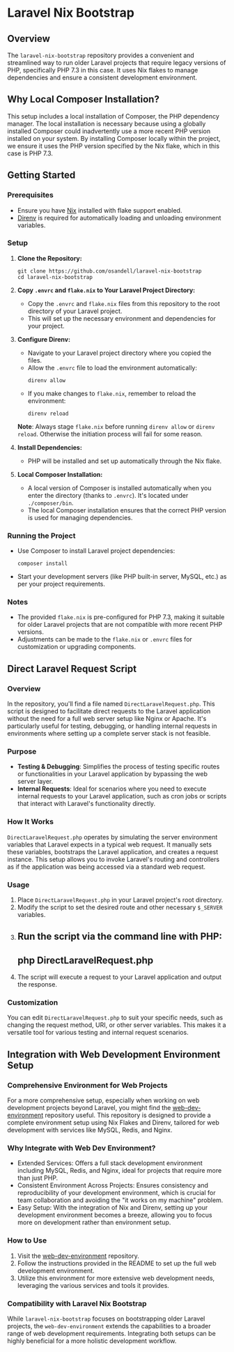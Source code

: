 # Laravel Nix Bootstrap

## Overview
The `laravel-nix-bootstrap` repository provides a convenient and streamlined way to run older Laravel projects that require legacy versions of PHP, specifically PHP 7.3 in this case. It uses Nix flakes to manage dependencies and ensure a consistent development environment.

## Why Local Composer Installation?
This setup includes a local installation of Composer, the PHP dependency manager. The local installation is necessary because using a globally installed Composer could inadvertently use a more recent PHP version installed on your system. By installing Composer locally within the project, we ensure it uses the PHP version specified by the Nix flake, which in this case is PHP 7.3.

## Getting Started

### Prerequisites
- Ensure you have [Nix](https://nixos.org/download.html) installed with flake support enabled.
- [Direnv](https://direnv.net/docs/installation.html) is required for automatically loading and unloading environment variables.

### Setup
1. **Clone the Repository:**
   ```
   git clone https://github.com/osandell/laravel-nix-bootstrap
   cd laravel-nix-bootstrap
   ```

2. **Copy `.envrc` and `flake.nix` to Your Laravel Project Directory:**
   - Copy the `.envrc` and `flake.nix` files from this repository to the root directory of your Laravel project.
   - This will set up the necessary environment and dependencies for your project.

3. **Configure Direnv:**
   - Navigate to your Laravel project directory where you copied the files.
   - Allow the `.envrc` file to load the environment automatically:
     ```
     direnv allow
     ```
   - If you make changes to `flake.nix`, remember to reload the environment:
     ```
     direnv reload
     ```

   **Note**: Always stage `flake.nix` before running `direnv allow` or `direnv reload`. Otherwise the initiation process will fail for some reason.

4. **Install Dependencies:**
   - PHP will be installed and set up automatically through the Nix flake.

5. **Local Composer Installation:**
   - A local version of Composer is installed automatically when you enter the directory (thanks to `.envrc`). It's located under `./composer/bin`.
   - The local Composer installation ensures that the correct PHP version is used for managing dependencies.

### Running the Project
- Use Composer to install Laravel project dependencies:
  ```
  composer install
  ```
- Start your development servers (like PHP built-in server, MySQL, etc.) as per your project requirements.

### Notes
- The provided `flake.nix` is pre-configured for PHP 7.3, making it suitable for older Laravel projects that are not compatible with more recent PHP versions.
- Adjustments can be made to the `flake.nix` or `.envrc` files for customization or upgrading components.

## Direct Laravel Request Script

### Overview
In the repository, you'll find a file named `DirectLaravelRequest.php`. This script is designed to facilitate direct requests to the Laravel application without the need for a full web server setup like Nginx or Apache. It's particularly useful for testing, debugging, or handling internal requests in environments where setting up a complete server stack is not feasible.

### Purpose
- **Testing & Debugging**: Simplifies the process of testing specific routes or functionalities in your Laravel application by bypassing the web server layer.
- **Internal Requests**: Ideal for scenarios where you need to execute internal requests to your Laravel application, such as cron jobs or scripts that interact with Laravel's functionality directly.

### How It Works
`DirectLaravelRequest.php` operates by simulating the server environment variables that Laravel expects in a typical web request. It manually sets these variables, bootstraps the Laravel application, and creates a request instance. This setup allows you to invoke Laravel's routing and controllers as if the application was being accessed via a standard web request.

### Usage
1. Place `DirectLaravelRequest.php` in your Laravel project's root directory.
2. Modify the script to set the desired route and other necessary `$_SERVER` variables.
3. Run the script via the command line with PHP:
   ---
   php DirectLaravelRequest.php
   ---
4. The script will execute a request to your Laravel application and output the response.

### Customization
You can edit `DirectLaravelRequest.php` to suit your specific needs, such as changing the request method, URI, or other server variables. This makes it a versatile tool for various testing and internal request scenarios.


## Integration with Web Development Environment Setup

### Comprehensive Environment for Web Projects
For a more comprehensive setup, especially when working on web development projects beyond Laravel, you might find the [web-dev-environment](https://github.com/osandell/web-dev-environment) repository useful. This repository is designed to provide a complete environment setup using Nix Flakes and Direnv, tailored for web development with services like MySQL, Redis, and Nginx.

### Why Integrate with Web Dev Environment?
- Extended Services: Offers a full stack development environment including MySQL, Redis, and Nginx, ideal for projects that require more than just PHP.
- Consistent Environment Across Projects: Ensures consistency and reproducibility of your development environment, which is crucial for team collaboration and avoiding the "it works on my machine" problem.
- Easy Setup: With the integration of Nix and Direnv, setting up your development environment becomes a breeze, allowing you to focus more on development rather than environment setup.

### How to Use
1. Visit the [web-dev-environment](https://github.com/osandell/web-dev-environment) repository.
2. Follow the instructions provided in the README to set up the full web development environment.
3. Utilize this environment for more extensive web development needs, leveraging the various services and tools it provides.

### Compatibility with Laravel Nix Bootstrap
While `laravel-nix-bootstrap` focuses on bootstrapping older Laravel projects, the `web-dev-environment` extends the capabilities to a broader range of web development requirements. Integrating both setups can be highly beneficial for a more holistic development workflow.
